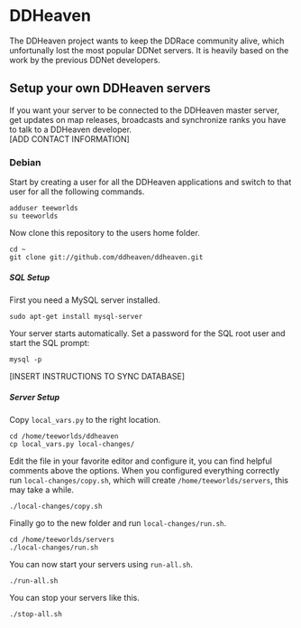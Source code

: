 # DDHeaven
The DDHeaven project wants to keep the DDRace community alive, which unfortunally lost the most popular DDNet servers. It is heavily based on the work by the previous DDNet developers.

## Setup your own DDHeaven servers
If you want your server to be connected to the DDHeaven master server, get updates on map releases, broadcasts and synchronize ranks you have to talk to a DDHeaven developer.  
[ADD CONTACT INFORMATION]

### Debian
Start by creating a user for all the DDHeaven applications and switch to that user for all the following commands.

    adduser teeworlds
    su teeworlds

Now clone this repository to the users home folder.

    cd ~
    git clone git://github.com/ddheaven/ddheaven.git

##### SQL Setup
First you need a MySQL server installed.

    sudo apt-get install mysql-server

Your server starts automatically. Set a password for the SQL root user and start the SQL prompt:

    mysql -p

[INSERT INSTRUCTIONS TO SYNC DATABASE]

##### Server Setup
Copy `local_vars.py` to the right location.

    cd /home/teeworlds/ddheaven
    cp local_vars.py local-changes/

Edit the file in your favorite editor and configure it, you can find helpful comments above the options. When you configured everything correctly run `local-changes/copy.sh`, which will create `/home/teeworlds/servers`, this may take a while.

    ./local-changes/copy.sh

Finally go to the new folder and run `local-changes/run.sh`.

    cd /home/teeworlds/servers
    ./local-changes/run.sh

You can now start your servers using `run-all.sh`.

    ./run-all.sh

You can stop your servers like this.

    ./stop-all.sh
